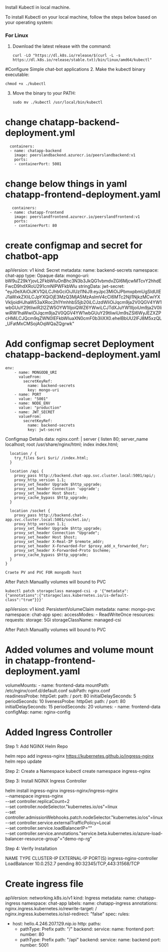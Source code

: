 Install Kubectl in local machine.

To install Kubectl on your local machine, follow the steps below based on your operating system:
### For Linux
1. Download the latest release with the command:
   ```
   curl -LO "https://dl.k8s.io/release/$(curl -L -s https://dl.k8s.io/release/stable.txt)/bin/linux/amd64/kubectl"
   ```

#Configure Simple chat-bot applications 
2. Make the kubectl binary executable:
   ```
   chmod +x ./kubectl
   ```
3. Move the binary to your PATH: 
    ```
    sudo mv ./kubectl /usr/local/bin/kubectl
    ``` 

# change chatapp-backend-deployment.yml

      containers:
      - name: chatapp-backend
        image: peerslandbackend.azurecr.io/peerslandbackend:v1
        ports:
        - containerPort: 5001
# change below things in yaml chatapp-frontend-deployment.yaml

       containers:
      - name: chatapp-frontend
        image: peerslandfrontend.azurecr.io/peerslandfrontend:v1
        ports:
        - containerPort: 80
# create configmap and secret for chatbot-app

apiVersion: v1
kind: Secret
metadata:
  name: backend-secrets
  namespace: chat-app
type: Opaque
data:
  mongo-uri: bW9uZ29kYjovL2FkbWluOnBhc3N3b3JkQG1vbmdvZGI6MjcwMTcvY2hhdEFwcD9hdXRoU291cmNlPWFkbWlu
stringData:
  jwt-secret: "eyJ0eXAiOiJKV1QiLCJhbGciOiJIUzI1NiJ9.eyJpc3MiOiJPbmxpbmUgSldUIEJ1aWxkZXIiLCJpYXQiOjE3MzQ3MjA5MzAsImV4cCI6MTc2NjI1NjkzMCwiYXVkIjoidHJhaW53aXRoc2h1YmhhbS5jb20iLCJzdWIiOiJqcm9ja2V0QGV4YW1wbGUuY29tIiwiR2l2ZW5OYW1lIjoiQWZ6YWwiLCJTdXJuYW1lIjoiUm9ja2V0IiwiRW1haWwiOiJqcm9ja2V0QGV4YW1wbGUuY29tIiwiUm9sZSI6WyJEZXZPcHMiLCJQcm9qZWN0IEFkbWluaXN0cmF0b3IiXX0.ehelBbUU2IFJ8M5xzQL_UFatMxCMSojAOqWQaZQgrwk"

  # Add configmap secret Deployment chatapp-backend-deployment.yaml
    env:
        - name: MONGODB_URI
          valueFrom:
            secretKeyRef:
              name: backend-secrets
              key: mongo-uri
        - name: PORT
          value: "5001"
        - name: NODE_ENV
          value: "production"
        - name: JWT_SECRET
          valueFrom:
            secretKeyRef:
              name: backend-secrets
              key: jwt-secret
    


  Configmap Details
     data:
  nginx.conf: |
    server {
      listen 80;
      server_name localhost;
      root /usr/share/nginx/html;
      index index.html;
      
      location / {
        try_files $uri $uri/ /index.html;
      }

      location /api {
        proxy_pass http://backend.chat-app.svc.cluster.local:5001/api/;
        proxy_http_version 1.1;
        proxy_set_header Upgrade $http_upgrade;
        proxy_set_header Connection 'upgrade';
        proxy_set_header Host $host;
        proxy_cache_bypass $http_upgrade;
      }

      location /socket {
        proxy_pass http://backend.chat-app.svc.cluster.local:5001/socket.io/;
        proxy_http_version 1.1;
        proxy_set_header Upgrade $http_upgrade;
        proxy_set_header Connection "Upgrade";
        proxy_set_header Host $host;
        proxy_set_header X-Real-IP $remote_addr;
        proxy_set_header X-Forwarded-For $proxy_add_x_forwarded_for;
        proxy_set_header X-Forwarded-Proto $scheme;
        proxy_cache_bypass $http_upgrade;
      }
    }

    Craete PV and PVC FOR mongodb host


  After Patch Manuallly volumes will bound to PVC

    kubectl patch storageclass managed-csi -p '{"metadata": {"annotations":{"storageclass.kubernetes.io/is-default-class":"true"}}}'

apiVersion: v1
kind: PersistentVolumeClaim
metadata:
  name: mongo-pvc
  namespace: chat-app
spec:
  accessModes:
    - ReadWriteOnce
  resources:
    requests:
      storage: 5Gi
  storageClassName: managed-csi

  After Patch Manuallly volumes will bound to PVC

  # Added volumes and volume mount in chatapp-frontend-deployment.yaml
  volumeMounts:
        - name: frontend-data
          mountPath: /etc/nginx/conf.d/default.conf
          subPath: nginx.conf  
        readinessProbe:
          httpGet:
            path: /
            port: 80
          initialDelaySeconds: 5
          periodSeconds: 10
        livenessProbe:
          httpGet:
            path: /
            port: 80
          initialDelaySeconds: 15
          periodSeconds: 20
      volumes:
      - name: frontend-data
        configMap:
          name: nginx-config


# Added Ingress Controller 

Step 1: Add NGINX Helm Repo

helm repo add ingress-nginx https://kubernetes.github.io/ingress-nginx
helm repo update

Step 2: Create a Namespace
kubectl create namespace ingress-nginx

Step 3: Install NGINX Ingress Controller

helm install ingress-nginx ingress-nginx/ingress-nginx \
  --namespace ingress-nginx \
  --set controller.replicaCount=2 \
  --set controller.nodeSelector."kubernetes\.io/os"=linux \
  --set controller.admissionWebhooks.patch.nodeSelector."kubernetes\.io/os"=linux \
  --set controller.service.externalTrafficPolicy=Local \
  --set controller.service.loadBalancerIP="" \
  --set controller.service.annotations."service\.beta\.kubernetes\.io/azure-load-balancer-resource-group"="demo-np-rg"


Step 4: Verify Installation

NAME                                         TYPE           CLUSTER-IP     EXTERNAL-IP     PORT(S)
ingress-nginx-controller                     LoadBalancer   10.0.252.7     pending   80:32345/TCP,443:31568/TCP

# Create ingress file
apiVersion: networking.k8s.io/v1
kind: Ingress
metadata:
  name: chatapp-ingress
  namespace: chat-app
  labels:
    name: chatapp-ingress
  annotations:
    nginx.ingress.kubernetes.io/rewrite-target: /
    nginx.ingress.kubernetes.io/ssl-redirect: "false"
spec:
  rules:
  - host: hello.4.246.207.129.nip.io
    http:
      paths:
      - pathType: Prefix
        path: "/"
        backend:
          service:
            name: frontend
            port: 
              number: 80
      - pathType: Prefix
        path: "/api"
        backend:
          service:
            name: backend
            port: 
              number: 5001

              









 

    

